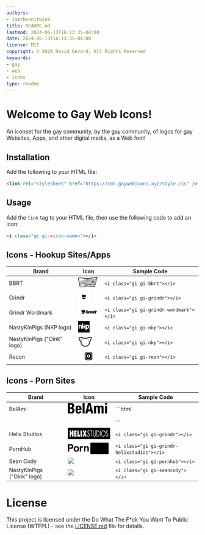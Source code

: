 ```yaml
---
authors:
- iamtheanitwink
title: README.md
lastmod: 2024-06-13T16:13:35-04:00
date: 2024-06-13T16:13:35-04:00
license: MIT
copyright: © 2024 David Gerard, All Rights Reserved
keywords:
- gay
- web
- icons
type: readme
---
```

<style src="https://cdn.gaywebicons.xyz/style.css"></style>

# Welcome to Gay Web Icons!

An iconset for the gay community, by the gay community, of logos for gay Websites, Apps, and other digital media, as a Web font!

## Installation

Add the following to your HTML file:

```html
<link rel="stylesheet" href="https://cdn.gaywebicons.xyz/style.css" />
```

## Usage

Add the `link` tag to your HTML file, then use the following code to add an icon:

```html
<i class="gi gi-<icon-name>"></i>
```

## Icons - Hookup Sites/Apps


| Brand                      | Icon                                                                    | Sample Code                                    |
| ---------------------------- | ------------------------------------------------------------------------- | ------------------------------------------------ |
| BBRT                       | <img src="./source-svg/hookup-sites/bbrt.svg" height="30" /><i class="gi gi-bbrt"></i>                                                                        | ```<i class="gi gi-bbrt"></i>```               |
| Grindr                     | <img src="./source-svg/hookup-sites/grindr.svg" height="30" />          | ```<i class="gi gi-grindr"></i>```                |
| Grindr Wordmark            | <img src="./source-svg/hookup-sites/grindr-wordmark.svg" height="30" /> | ```<i class="gi gi-grindr-wordmark"></i>``` |
| NastyKinPigs (NKP logo)    | <img src="./source-svg/hookup-sites/nkp.svg" height="30" />                         | ```<i class="gi gi-nkp"></i>```                |
| NastyKinPigs ("Oink" logo) | <img src="./source-svg/hookup-sites/oink.svg" height="30" />            | ```<i class="gi gi-nkp"></i>```                |
| Recon                      | <img src="./source-svg/hookup-sites/recon.svg" height="30" />           | ```<i class="gi gi-reon"></i>```               |

## Icons - Porn Sites


| Brand                      | Icon                                                                    | Sample Code                                    |
| ---------------------------- | ------------------------------------------------------------------------- | ------------------------------------------------ |
| BelAmi                       | <img src="./source-svg/porn/belami.svg" height="30" />                                                                        | ```html |
          | | <i class="gi gi-belami"></i> |
            |   | ```               |
| Helix Studios                     | <img src="./source-svg/porn/helixstudios.svg" height="30" />          | ```<i class="gi gi-grindr"></i>```                |
| PornHub            | <img src="./source-svg/porn/pornhub.svg" height="30" /> | ```<i class="gi gi-grindr-helixstudios"></i>``` |
| Sean Cody    | <img src="./source-svg/porn/seancody.svg" height="30"  />                         | ```<i class="gi gi-pornhub"></i>```                |
| NastyKinPigs ("Oink" logo) | <img src="./source-svg/porn/oink.svg" height="30" />            | ```<i class="gi gi-seancody"></i>```                |

# License

This project is licensed under the Do What The F*ck You Want To Public License (WTFPL) - see the [LICENSE.md](LICENSE.md) file for details.
